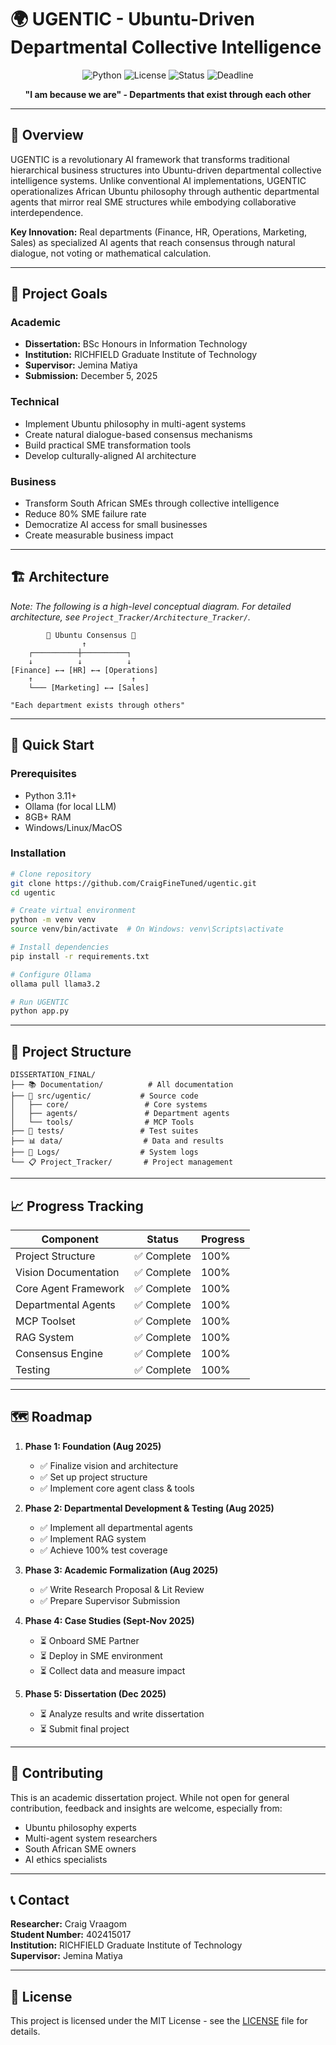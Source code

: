 # 🌍 UGENTIC - Ubuntu-Driven Departmental Collective Intelligence

<div align="center">

![Python](https://img.shields.io/badge/python-v3.11+-blue.svg)
![License](https://img.shields.io/badge/license-MIT-green.svg)
![Status](https://img.shields.io/badge/status-Stable-brightgreen.svg)
![Deadline](https://img.shields.io/badge/deadline-December%205%2C%202025-red.svg)

**"I am because we are" - Departments that exist through each other**

</div>

---

## 📖 Overview

UGENTIC is a revolutionary AI framework that transforms traditional hierarchical business structures into Ubuntu-driven departmental collective intelligence systems. Unlike conventional AI implementations, UGENTIC operationalizes African Ubuntu philosophy through authentic departmental agents that mirror real SME structures while embodying collaborative interdependence.

**Key Innovation:** Real departments (Finance, HR, Operations, Marketing, Sales) as specialized AI agents that reach consensus through natural dialogue, not voting or mathematical calculation.

---

## 🎯 Project Goals

### Academic
- **Dissertation:** BSc Honours in Information Technology
- **Institution:** RICHFIELD Graduate Institute of Technology
- **Supervisor:** Jemina Matiya
- **Submission:** December 5, 2025

### Technical
- Implement Ubuntu philosophy in multi-agent systems
- Create natural dialogue-based consensus mechanisms
- Build practical SME transformation tools
- Develop culturally-aligned AI architecture

### Business
- Transform South African SMEs through collective intelligence
- Reduce 80% SME failure rate
- Democratize AI access for small businesses
- Create measurable business impact

---

## 🏗️ Architecture

*Note: The following is a high-level conceptual diagram. For detailed architecture, see `Project_Tracker/Architecture_Tracker/`.*

```
        🤝 Ubuntu Consensus 🤝
                ↑
    ┌──────────┼──────────┐
    ↓          ↓          ↓
[Finance] ←→ [HR] ←→ [Operations]
    ↑                      ↑
    └─── [Marketing] ←→ [Sales]
    
"Each department exists through others"
```

---

## 🚀 Quick Start

### Prerequisites
- Python 3.11+
- Ollama (for local LLM)
- 8GB+ RAM
- Windows/Linux/MacOS

### Installation

```bash
# Clone repository
git clone https://github.com/CraigFineTuned/ugentic.git
cd ugentic

# Create virtual environment
python -m venv venv
source venv/bin/activate  # On Windows: venv\Scripts\activate

# Install dependencies
pip install -r requirements.txt

# Configure Ollama
ollama pull llama3.2

# Run UGENTIC
python app.py
```

---

## 📂 Project Structure

```
DISSERTATION_FINAL/
├── 📚 Documentation/          # All documentation
├── 🧠 src/ugentic/           # Source code
│   ├── core/                 # Core systems
│   ├── agents/               # Department agents
│   └── tools/                # MCP Tools
├── 🧪 tests/                 # Test suites
├── 📊 data/                  # Data and results
├── 📝 Logs/                  # System logs
└── 📋 Project_Tracker/       # Project management
```

---

## 📈 Progress Tracking

| Component | Status | Progress |
|-----------|--------|----------|
| Project Structure | ✅ Complete | 100% |
| Vision Documentation | ✅ Complete | 100% |
| Core Agent Framework | ✅ Complete | 100% |
| Departmental Agents | ✅ Complete | 100% |
| MCP Toolset | ✅ Complete | 100% |
| RAG System | ✅ Complete | 100% |
| Consensus Engine | ✅ Complete | 100% |
| Testing | ✅ Complete | 100% |

---

## 🗺️ Roadmap

1. **Phase 1: Foundation (Aug 2025)**
   - ✅ Finalize vision and architecture
   - ✅ Set up project structure
   - ✅ Implement core agent class & tools

2. **Phase 2: Departmental Development & Testing (Aug 2025)**
   - ✅ Implement all departmental agents
   - ✅ Implement RAG system
   - ✅ Achieve 100% test coverage

3. **Phase 3: Academic Formalization (Aug 2025)**
   - ✅ Write Research Proposal & Lit Review
   - ✅ Prepare Supervisor Submission

4. **Phase 4: Case Studies (Sept-Nov 2025)**
   - ⏳ Onboard SME Partner
   - ⏳ Deploy in SME environment
   - ⏳ Collect data and measure impact

5. **Phase 5: Dissertation (Dec 2025)**
   - ⏳ Analyze results and write dissertation
   - ⏳ Submit final project

---

## 🤝 Contributing

This is an academic dissertation project. While not open for general contribution, feedback and insights are welcome, especially from:
- Ubuntu philosophy experts
- Multi-agent system researchers
- South African SME owners
- AI ethics specialists

---

## 📞 Contact

**Researcher:** Craig Vraagom  
**Student Number:** 402415017  
**Institution:** RICHFIELD Graduate Institute of Technology  
**Supervisor:** Jemina Matiya

---

## 📄 License

This project is licensed under the MIT License - see the [LICENSE](LICENSE) file for details.